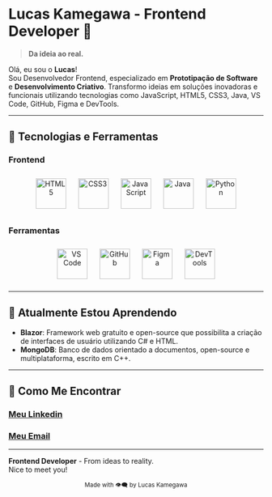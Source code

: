 # Lucas Kamegawa - Frontend Developer 🚀

> **Da ideia ao real.**

Olá, eu sou o **Lucas**!  
Sou Desenvolvedor Frontend, especializado em **Prototipação de Software** e **Desenvolvimento Criativo**. Transformo ideias em soluções inovadoras e funcionais utilizando tecnologias como JavaScript, HTML5, CSS3, Java, VS Code, GitHub, Figma e DevTools.

---

## 🎨 Tecnologias e Ferramentas

### Frontend
<div align="center">
  <img src="https://cdn.jsdelivr.net/gh/devicons/devicon/icons/html5/html5-original.svg" alt="HTML5" width="60" height="60" style="margin: 10px;" />
  <img src="https://cdn.jsdelivr.net/gh/devicons/devicon/icons/css3/css3-original.svg" alt="CSS3" width="60" height="60" style="margin: 10px;" />
  <img src="https://cdn.jsdelivr.net/gh/devicons/devicon/icons/javascript/javascript-original.svg" alt="JavaScript" width="60" height="60" style="margin: 10px;" />
  <img src="https://cdn.jsdelivr.net/gh/devicons/devicon/icons/java/java-original.svg" alt="Java" width="60" height="60" style="margin: 10px;" />
  <img src="https://cdn.jsdelivr.net/gh/devicons/devicon/icons/python/python-original.svg" alt="Python" width="60" height="60" style="margin: 10px;" />
</div>

### Ferramentas
<div align="center">
  <img src="https://cdn.jsdelivr.net/gh/devicons/devicon/icons/vscode/vscode-original.svg" alt="VS Code" width="60" height="60" style="margin: 10px;" />
  <img src="[https://github.githubassets.com/images/modules/logos_page/GitHub-Mark.png](https://cdn.pixabay.com/photo/2022/01/30/13/33/github-6980894_960_720.png)" alt="GitHub" width="60" height="60" style="margin: 10px;" />
  <img src="https://upload.wikimedia.org/wikipedia/commons/3/33/Figma-logo.svg" alt="Figma" width="60" height="60" style="margin: 10px;" />
  <img src="https://cdn.jsdelivr.net/gh/devicons/devicon/icons/chrome/chrome-original.svg" alt="DevTools" width="60" height="60" style="margin: 10px;" />
</div>

---

## 🔄 Atualmente Estou Aprendendo

- **Blazor**: Framework web gratuito e open-source que possibilita a criação de interfaces de usuário utilizando C# e HTML.
- **MongoDB**: Banco de dados orientado a documentos, open-source e multiplataforma, escrito em C++.

---

## 🤝 Como Me Encontrar

<div align="left">
   <h3><a href="https://www.linkedin.com/in/lucas-kamegawa/" target="_blank">Meu Linkedin</a></h3>
   <h3><a href="mailto:lucaspireskamegawa@gmail.com" target="_blank">Meu Email</a></h3>
  </a>
</div>

---

**Frontend Developer** - From ideas to reality.  
Nice to meet you!

<div align="center">
  <sub>Made with 👁‍🗨 by Lucas Kamegawa</sub>
</div>
